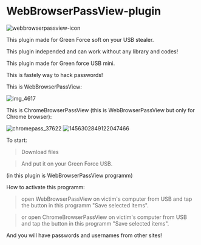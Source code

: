 # WebBrowserPassView-plugin
![webbrowserpassview-icon](https://user-images.githubusercontent.com/43011806/46359326-b0865d80-c671-11e8-85b7-043be5353632.png)

This plugin made for Green Force soft on your USB stealer.

This plugin independed and can work without any library and codes!

This plugin made for Green force USB mini.

This is fastely way to hack passwords!

This is WebBrowserPassView:

![img_4617](https://user-images.githubusercontent.com/43011806/46586686-9f32bc00-ca8a-11e8-8288-399ca15d9aba.JPG)

This is ChromeBrowserPassView (this is WebBrowserPassView but only for Chrome browser):

![chromepass_37622](https://user-images.githubusercontent.com/43011806/46678213-cdc8a800-cbec-11e8-9e4a-2ca14d99a217.png)
![1456302849122047466](https://user-images.githubusercontent.com/43011806/46678216-cef9d500-cbec-11e8-8272-5e1775961c5b.jpg)

To start:

> Download files

> And put it on your Green Force USB.

(in this plugin is WebBrowserPassView programm)

How to activate this programm:

> open WebBrowserPassView on victim's computer from USB and tap the button in this programm "Save selected items".

> or open ChromeBrowserPassView on victim's computer from USB and tap the button in this programm "Save selected items".

And you will have passwords and usernames from other sites!
